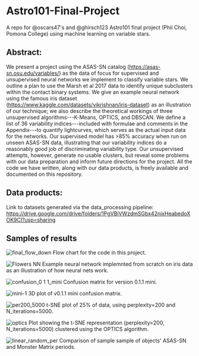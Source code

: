 # Astro101-Final-Project
A repo for @oscars47's and @ghirsch123 Astro101 final project (Phil Choi, Pomona College) using machine learning on variable stars.

## Abstract:
We present a project using the ASAS-SN catalog (https://asas-sn.osu.edu/variables/) as the data of focus for supervised and unsupervised neural networks we implement to classify variable stars. We outline a plan to use the Marsh et al 2017 data to identify unique subclusters within the contact binary systems. We give an example neural network using the famous iris dataset (https://www.kaggle.com/datasets/vikrishnan/iris-dataset) as an illustration of our technique; we also describe the theoretical workings of three unsupervised algorithms---K-Means, OPTICS, and DBSCAN. We define a list of 36 variability indices---included with formulae and comments in the Appendix---to quantify lightcurves, which serves as the actual input data for the networks. Our supervised model has >85% accuracy when run on unseen ASAS-SN data, illustrating that our variability indices do a reasonably good job of discriminating variability type. Our unsupervised attempts, however, generate no usable clusters, but reveal some problems with our data preparation and inform future directions for the project. All the code we have written, along with our data products, is freely available and documented on this repository.


## Data products:
Link to datasets generated via the data_processing pipeline: https://drive.google.com/drive/folders/1PgVBjVWzdmSGbx42nixHeabedoXOK9Cl?usp=sharing

## Samples of results
![final_flow_down](https://user-images.githubusercontent.com/106777951/208241323-d30c3cb9-f709-4421-ba13-9eae762af961.png)
Flow chart for the code in this project.

![Flowers NN](https://user-images.githubusercontent.com/106777951/208241586-ef088cd4-8cdf-4d36-9a20-8186f9e84a86.png)
Example neural network implemnted from scratch on iris data as an illustration of how neural nets work.

![confusion_0 1 1_mini](https://user-images.githubusercontent.com/106777951/208241192-3c327e34-982d-48a4-afd4-68f249bf2880.png)
Confusion matrix for version 0.1.1 mini.

![mini-1](https://user-images.githubusercontent.com/106777951/208241458-eb0d4c06-a0fe-41c0-925d-2274924ddab1.png)
3D plot of v0.1.1 mini confusion matrix.

![per200_5000](https://user-images.githubusercontent.com/106777951/208241649-af5dc242-2969-4850-96e2-0bd923dfae13.png)
t-SNE plot of 25% of data, using perplexity=200 and N_iterations=5000.

![optics](https://user-images.githubusercontent.com/106777951/208241560-4322910f-d007-4892-99bc-da021d0cc223.png)
Plot showing the t-SNE representation (perplexity=200, N_iterations=5000) clustered using the OPTICS algorithm.

![linear_random_per](https://user-images.githubusercontent.com/106777951/208241498-b1c98b36-0d33-454b-ba30-29f69fde2133.png)
Comparison of sample sample of objects' ASAS-SN and Monster Matrix periods.



